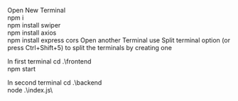 Open New Terminal  
npm i   
npm install swiper   
npm install axios  
npm install express cors 
Open another Terminal 
use Split terminal option (or press Ctrl+Shift+5) to split the terminals by creating one 

In first terminal 
cd .\frontend\
npm start 

In second terminal
cd .\backend\
node .\index.js\
